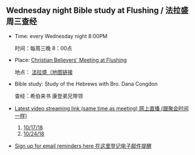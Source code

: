 ## Wednesday night Bible study at Flushing / 法拉盛周三查经

* Time: every Wednesday night 8:00PM

    时间：每周三晚 8：00点
* Place: [Christian Believers' Meeting at Flushing](https://www.google.com/maps/place/Christian+Believers+Meeting/@40.7524083,-73.8137922,18z/data=!4m12!1m6!3m5!1s0x89c2603f33468b6d:0xe2592267e26adf67!2sChristian+Believers+Meeting!8m2!3d40.75226!4d-73.81273!3m4!1s0x89c2603f33468b6d:0xe2592267e26adf67!8m2!3d40.75226!4d-73.81273)

    地点： [法拉盛（地图链接](https://www.google.com/maps/place/Christian+Believers+Meeting/@40.7524083,-73.8137922,18z/data=!4m12!1m6!3m5!1s0x89c2603f33468b6d:0xe2592267e26adf67!2sChristian+Believers+Meeting!8m2!3d40.75226!4d-73.81273!3m4!1s0x89c2603f33468b6d:0xe2592267e26adf67!8m2!3d40.75226!4d-73.81273)
    
* Bible study: Study of the Hebrews with Bro. Dana Congdon

    查经：希伯来书 康登弟兄带领
   
* [Latest video streaming link (same time as meeting) 网上直播 (跟聚会时间一样)](https://www.youtube.com/channel/UC7UZEHXdMH0Y3DwmdzITyow)
	1. [10/17/18](https://www.youtube.com/watch?v=ybarWxXomX0&feature=youtu.be)
	2. [10/24/18](https://www.youtube.com/watch?v=GgqdfXQ06MQ&feature=youtu.be) 
* [Sign up for email reminders here 在这里登记电子邮件提醒](https://goo.gl/forms/D87k7VBsuQMKpyJs2)




